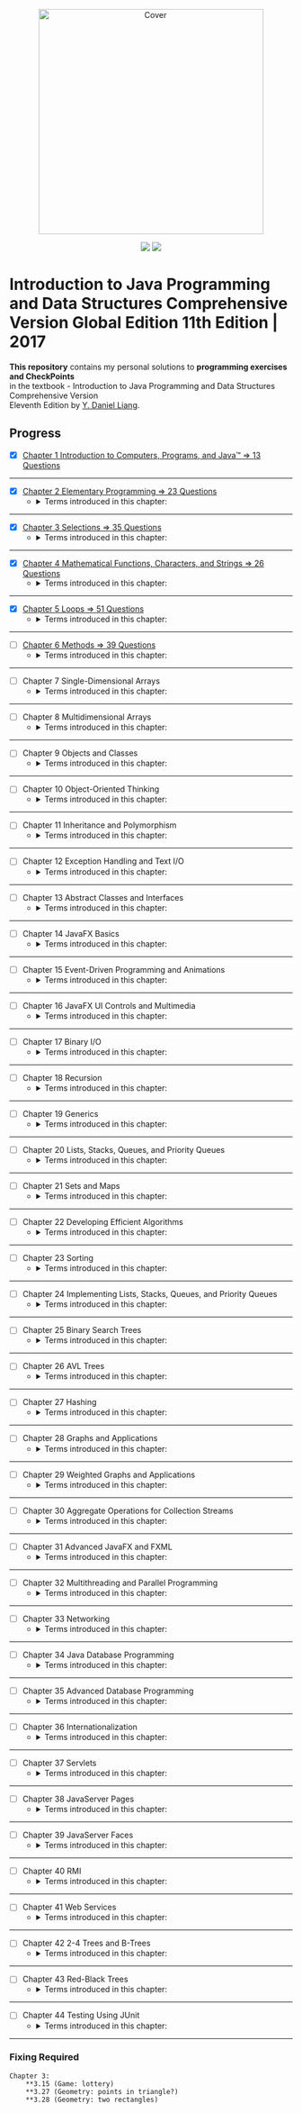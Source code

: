 <p align="center">
  <a href="https://bit.ly/2IMBXEE">
  <img src="https://www.pearsonhighered.com/assets/bigcovers/1/2/9/2/1292221879.JPG" 
  height="400" 
  title="Introduction to Java Programming and Data Structures" 
  alt="Cover"></a>
</p>
<p align="center">
<img src="https://img.shields.io/badge/In%20Progress-Chapter 6 Methods-blue.svg" />
  <img src="https://img.shields.io/badge/Made%20With-Java 8/11-purple.svg" />
</p>

# Introduction to Java Programming and Data Structures Comprehensive Version Global Edition 11th Edition | 2017

**This repository** contains my personal solutions to **programming exercises
and CheckPoints**  
in the textbook - Introduction to Java Programming and Data Structures
Comprehensive Version  
Eleventh Edition by [Y. Daniel Liang](https://yongdanielliang.github.io/).

## Progress

- [x] <a href="https://bit.ly/3pAW6yw" target="_blank" title="Solutions">Chapter
  1 Introduction to Computers, Programs, and Java™ => 13 Questions</a>

---

- [x] <a href="https://bit.ly/2IIaZOM" target="_blank" title="Solutions">Chapter
  2 Elementary Programming => 23 Questions</a>
  - <details>
        <summary>Terms introduced in this chapter:</summary>
        <ul>
        <li>Displaying the Current Time</li>
        <li>Counting Monetary Units <code>(int) (x * 100 + 0.5) / 100.0</code></li>
        </ul>
    </details>

---

- [x] <a href="https://bit.ly/3f8q5cy" target="_blank" title="Solutions">Chapter
  3 Selections => 35 Questions</a>
  - <details>
        <summary>Terms introduced in this chapter:</summary>
        <ul>
        <li>Equality Test of Two Floating-Point Values <code>epsilon</code></li>
        <li>Generating Random Numbers <code>System.currentTimeMillis(), Math.random(), Random</code></li>
        <li>Computing Taxes <code>rounding to n decimal places</code></li>
        <li>Lottery</li>
        <li>Bitwise Operations <code>&amp;, |, ^, ~, &lt;&lt;, &gt;&gt;, &gt;&gt;&gt;</code></li>
        </ul>
    </details>

---

- [x] <a href="https://bit.ly/2UwhtD5" target="_blank" title="Solutions">Chapter
  4 Mathematical Functions, Characters, and Strings => 26 Questions</a>
  - <details>
      <summary>Terms introduced in this chapter:</summary>
      <ul>
      <li>Distance between two points <code>Distance Formula</code></li>
      <li>Computing Angles of a Triangle <code>Cosine Theorem</code></li>
      <li>Math <code>Trigonometric</code>, <code>Exponent</code>, <code>Rounding</code> methods</li>
      <li><code>ASCII(8bit)</code>, <code>Unicode(16bit)</code>, <code>Character</code> class</li>
      <li><code>Escape Sequences</code> for Special Characters</li>
      <li>Whitespace characters <code>&#39; &#39;, \t, \f, \r, \n</code></li>
      <li><code>referenceVariable.methodName(arguments)</code> and <code>ClassName.methodName(arguments)</code></li>
      <li>token-based input <code>next&lt;Type&gt;();</code>, line-based input <code>nextLine();</code></li>
      <li><code>equals()</code> vs. <code>==</code> vs. <code>referenceVariable.compareTo(Object other)</code></li>
      <li>Case Studies: <code>GuessBirthday</code>, <code>BaseConverting</code>, <code>Lottery revised</code></li>
      <li>Formatting <code>System.out.printf()</code>, <code>%&lt;±field_width&gt;,.&lt;precision&gt;&lt;format_specifier&gt;</code></li>
      </ul>
    </details>

---

- [x] <a href="#" target="_blank" title="Solutions">Chapter 5 Loops => 51
  Questions</a>
  - <details>
      <summary>Terms introduced in this chapter:</summary>
        <ul>
        <li>Case Study: <code>Guessing Numbers</code></li>
        <li><strong><em>Think before coding</em></strong> - solve the problem without writing a program</li>
        <li><strong><em>Code incrementally</em></strong> one step at a time</li>
        <li><strong><em>Explore various solutions</em></strong></li>
        <li><code>SubtractionQuiz</code></li>
        <li>Numeric error - <strong><em>floating-point arithmetic is approximated</em></strong></li>
        <li>Input redirection - <code>java ClassName &lt; input.txt</code><ul>
        <li>output redirection- <code>java ClassName &gt; output.txt</code></li>
        <li>Use both at once - <code>java CLassName &lt; input.txt &gt; output.txt</code></li>
        </ul>
        </li>
        <li>Minimizing Numeric Errors</li>
        <li><code>Greatest Common Divisor</code></li>
        <li><code>Converting Decimals to Hexadecimals</code></li>
        <li>Keywords <code>break</code> and <code>continue</code></li>
        <li>Case Study: <code>Checking Palindromes</code></li>
        <li>Case Study: <code>Displaying Prime Numbers</code> between?(2, number/2)</li>
        </ul>
    </details>

---

- [ ] <a href="#" target="_blank" title="Solutions">Chapter 6 Methods => 39
  Questions</a>
  - <details>
      <summary>Terms introduced in this chapter:</summary>
    </details>

---

- [ ] Chapter 7 Single-Dimensional Arrays
  - <details>
      <summary>Terms introduced in this chapter:</summary>
    </details>

---

- [ ] Chapter 8 Multidimensional Arrays
  - <details>
      <summary>Terms introduced in this chapter:</summary>
    </details>

---

- [ ] Chapter 9 Objects and Classes
  - <details>
      <summary>Terms introduced in this chapter:</summary>
    </details>

---

- [ ] Chapter 10 Object-Oriented Thinking
  - <details>
      <summary>Terms introduced in this chapter:</summary>
    </details>

---

- [ ] Chapter 11 Inheritance and Polymorphism
  - <details>
      <summary>Terms introduced in this chapter:</summary>
    </details>

---

- [ ] Chapter 12 Exception Handling and Text I/O
  - <details>
      <summary>Terms introduced in this chapter:</summary>
    </details>

---

- [ ] Chapter 13 Abstract Classes and Interfaces
  - <details>
      <summary>Terms introduced in this chapter:</summary>
    </details>

---

- [ ] Chapter 14 JavaFX Basics
  - <details>
      <summary>Terms introduced in this chapter:</summary>
    </details>

---

- [ ] Chapter 15 Event-Driven Programming and Animations
  - <details>
      <summary>Terms introduced in this chapter:</summary>
    </details>

---

- [ ] Chapter 16 JavaFX UI Controls and Multimedia
  - <details>
      <summary>Terms introduced in this chapter:</summary>
    </details>

---

- [ ] Chapter 17 Binary I/O
  - <details>
      <summary>Terms introduced in this chapter:</summary>
    </details>

---

- [ ] Chapter 18 Recursion
  - <details>
      <summary>Terms introduced in this chapter:</summary>
    </details>

---

- [ ] Chapter 19 Generics
  - <details>
      <summary>Terms introduced in this chapter:</summary>
    </details>

---

- [ ] Chapter 20 Lists, Stacks, Queues, and Priority Queues
  - <details>
      <summary>Terms introduced in this chapter:</summary>
    </details>

---

- [ ] Chapter 21 Sets and Maps
  - <details>
      <summary>Terms introduced in this chapter:</summary>
    </details>

---

- [ ] Chapter 22 Developing Efficient Algorithms
  - <details>
      <summary>Terms introduced in this chapter:</summary>
    </details>

---

- [ ] Chapter 23 Sorting
  - <details>
      <summary>Terms introduced in this chapter:</summary>
    </details>

---

- [ ] Chapter 24 Implementing Lists, Stacks, Queues, and Priority Queues
  - <details>
      <summary>Terms introduced in this chapter:</summary>
    </details>

---

- [ ] Chapter 25 Binary Search Trees
  - <details>
      <summary>Terms introduced in this chapter:</summary>
    </details>

---

- [ ] Chapter 26 AVL Trees
  - <details>
      <summary>Terms introduced in this chapter:</summary>
    </details>

---

- [ ] Chapter 27 Hashing
  - <details>
      <summary>Terms introduced in this chapter:</summary>
    </details>

---

- [ ] Chapter 28 Graphs and Applications
  - <details>
      <summary>Terms introduced in this chapter:</summary>
    </details>

---

- [ ] Chapter 29 Weighted Graphs and Applications
  - <details>
      <summary>Terms introduced in this chapter:</summary>
    </details>

---

- [ ] Chapter 30 Aggregate Operations for Collection Streams
  - <details>
      <summary>Terms introduced in this chapter:</summary>
    </details>

---

- [ ] Chapter 31 Advanced JavaFX and FXML
  - <details>
      <summary>Terms introduced in this chapter:</summary>
    </details>

---

- [ ] Chapter 32 Multithreading and Parallel Programming
  - <details>
      <summary>Terms introduced in this chapter:</summary>
    </details>

---

- [ ] Chapter 33 Networking
  - <details>
      <summary>Terms introduced in this chapter:</summary>
    </details>

---

- [ ] Chapter 34 Java Database Programming
  - <details>
      <summary>Terms introduced in this chapter:</summary>
    </details>

---

- [ ] Chapter 35 Advanced Database Programming
  - <details>
      <summary>Terms introduced in this chapter:</summary>
    </details>

---

- [ ] Chapter 36 Internationalization
  - <details>
      <summary>Terms introduced in this chapter:</summary>
    </details>

---

- [ ] Chapter 37 Servlets
  - <details>
      <summary>Terms introduced in this chapter:</summary>
    </details>

---

- [ ] Chapter 38 JavaServer Pages
  - <details>
      <summary>Terms introduced in this chapter:</summary>
    </details>

---

- [ ] Chapter 39 JavaServer Faces
  - <details>
      <summary>Terms introduced in this chapter:</summary>
    </details>

---

- [ ] Chapter 40 RMI
  - <details>
      <summary>Terms introduced in this chapter:</summary>
    </details>

---

- [ ] Chapter 41 Web Services
  - <details>
      <summary>Terms introduced in this chapter:</summary>
    </details>

---

- [ ] Chapter 42 2-4 Trees and B-Trees
  - <details>
      <summary>Terms introduced in this chapter:</summary>
    </details>

---

- [ ] Chapter 43 Red-Black Trees
  - <details>
      <summary>Terms introduced in this chapter:</summary>
    </details>

---

- [ ] Chapter 44 Testing Using JUnit
  - <details>
      <summary>Terms introduced in this chapter:</summary>
    </details>

---

### Fixing Required

    Chapter 3:
        **3.15 (Game: lottery)
        **3.27 (Geometry: points in triangle?)
        **3.28 (Geometry: two rectangles)
